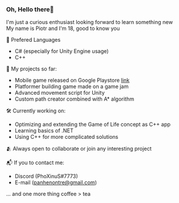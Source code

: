 ### Oh, Hello there👋
I'm just a curious enthusiast looking forward to learn something new  
My name is Piotr and I'm 18, good to know you  
  
💬 Prefered Languages  
- C# (especially for Unity Engine usage)  
- C++  

📖 My projects so far:  
- Mobile game released on Google Playstore [link](https://play.google.com/store/apps/details?id=com.PXStudios.BounceUp)  
- Platformer building game made on a game jam  
- Advanced movement script for Unity  
- Custom path creator combined with A* algorithm  
  
🛠️ Currently working on:  
- Optimizing and extending the Game of Life concept as C++ app  
- Learning basics of .NET  
- Using C++ for more complicated solutions  
  
🫂 Always open to collaborate or join any interesting project

  
📬 If you to contact me:  
- Discord (PhoXinuS#7773)  
- E-mail (panhenontre@gmail.com)  

... and one more thing
coffee > tea
